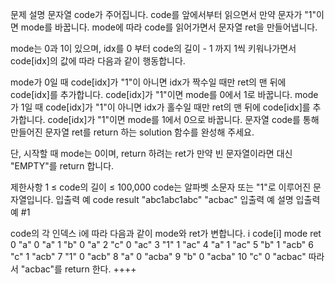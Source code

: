 문제 설명
문자열 code가 주어집니다.
code를 앞에서부터 읽으면서 만약 문자가 "1"이면 mode를 바꿉니다. mode에 따라 code를 읽어가면서 문자열 ret을 만들어냅니다.

mode는 0과 1이 있으며, idx를 0 부터 code의 길이 - 1 까지 1씩 키워나가면서 code[idx]의 값에 따라 다음과 같이 행동합니다.

mode가 0일 때
code[idx]가 "1"이 아니면 idx가 짝수일 때만 ret의 맨 뒤에 code[idx]를 추가합니다.
code[idx]가 "1"이면 mode를 0에서 1로 바꿉니다.
mode가 1일 때
code[idx]가 "1"이 아니면 idx가 홀수일 때만 ret의 맨 뒤에 code[idx]를 추가합니다.
code[idx]가 "1"이면 mode를 1에서 0으로 바꿉니다.
문자열 code를 통해 만들어진 문자열 ret를 return 하는 solution 함수를 완성해 주세요.

단, 시작할 때 mode는 0이며, return 하려는 ret가 만약 빈 문자열이라면 대신 "EMPTY"를 return 합니다.

제한사항
1 ≤ code의 길이 ≤ 100,000
code는 알파벳 소문자 또는 "1"로 이루어진 문자열입니다.
입출력 예
code	result
"abc1abc1abc"	"acbac"
입출력 예 설명
입출력 예 #1

code의 각 인덱스 i에 따라 다음과 같이 mode와 ret가 변합니다.
i	code[i]	mode	ret
0	"a"	0	"a"
1	"b"	0	"a"
2	"c"	0	"ac"
3	"1"	1	"ac"
4	"a"	1	"ac"
5	"b"	1	"acb"
6	"c"	1	"acb"
7	"1"	0	"acb"
8	"a"	0	"acba"
9	"b"	0	"acba"
10	"c"	0	"acbac"
따라서 "acbac"를 return 한다. ++++
